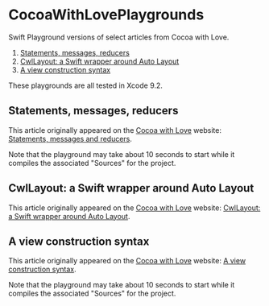# CocoaWithLovePlaygrounds

Swift Playground versions of select articles from Cocoa with Love.

1. [Statements, messages, reducers](#statements-messages-reducers)
2. [CwlLayout: a Swift wrapper around Auto Layout](#cwllayout-a-declarative-wrapper-around-auto-layout)
3. [A view construction syntax](#a-view-construction-syntax)

These playgrounds are all tested in Xcode 9.2.

## Statements, messages, reducers

This article originally appeared on the [Cocoa with Love](https://www.cocoawithlove.com) website: [Statements, messages and reducers](https://www.cocoawithlove.com/blog/statements-messages-reducers.html).

Note that the playground may take about 10 seconds to start while it compiles the associated "Sources" for the project.

## CwlLayout: a Swift wrapper around Auto Layout

This article originally appeared on the [Cocoa with Love](https://www.cocoawithlove.com) website: [CwlLayout: a Swift wrapper around Auto Layout](https://www.cocoawithlove.com/blog/cwllayout.html).

## A view construction syntax

This article originally appeared on the [Cocoa with Love](https://www.cocoawithlove.com) website: [A view construction syntax](https://www.cocoawithlove.com/blog/a-view-construction-syntax.html).

Note that the playground may take about 10 seconds to start while it compiles the associated "Sources" for the project.
